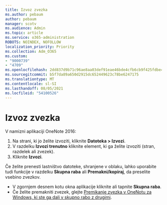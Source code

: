 ```yaml
---
title: Izvoz zvezka
ms.author: pebaum
author: pebaum
manager: scotv
ms.audience: Admin
ms.topic: article
ms.service: o365-administration
ROBOTS: NOINDEX, NOFOLLOW
localization_priority: Priority
ms.collection: Adm_O365
ms.custom:
- "9000739"
- "4709"
ms.openlocfilehash: 2dd837d9b71c96ae8aa03def91eae46bde4cfb6cb9f425fdbe4d7c61917bf0cd
ms.sourcegitcommit: b5f7da89a650d2915dc652449623c78be6247175
ms.translationtype: MT
ms.contentlocale: sl-SI
ms.lasthandoff: 08/05/2021
ms.locfileid: "54100526"
---
```

# <a name="export-a-notebook"></a>Izvoz zvezka

V namizni aplikaciji OneNote 2016:

1. Na strani, ki jo želite izvoziti, kliknite **Datoteka > Izvozi**.
2. V razdelku **Izvozi trenutno** kliknite element, ki ga želite izvoziti (stran, razdelek ali zvezek).
3. Kliknite **Izvozi**.
 
Če želite prenesti lastništvo datoteke, shranjene v oblaku, lahko uporabite tudi funkcije v razdelku **Skupna raba** ali **Premakni/kopiraj**, da preselite vsebino zvezkov.  

- V zgornjem desnem kotu okna aplikacije kliknite ali tapnite **Skupna raba**.
- Če želite premakniti zvezek, glejte [Premikanje zvezka v OneNotu za Windows, ki ste ga dali v skupno rabo z drugimi](https://support.office.com/article/move-a-onenote-for-windows-notebook-that-you-ve-shared-with-others-56c7659e-1850-49a6-8874-e2db6b440cd4?ui=en-US&rs=en-US&ad=US).
